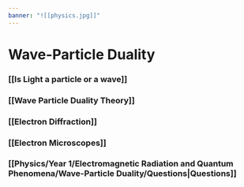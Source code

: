 ```yaml
---
banner: "![[physics.jpg]]"
---
```

# Wave-Particle Duality

### [[Is Light a particle or a wave]]

### [[Wave Particle Duality Theory]]

### [[Electron Diffraction]]

### [[Electron Microscopes]]

### [[Physics/Year 1/Electromagnetic Radiation and Quantum Phenomena/Wave-Particle Duality/Questions|Questions]]
